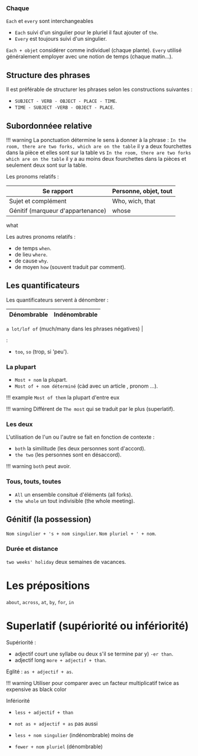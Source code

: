 ### Chaque 

`Each` et `every` sont interchangeables

* `Each` suivi d'un singulier pour le pluriel il faut ajouter of `the`.
* `Every` est toujours suivi d'un singulier.

`Each + objet` considérer comme individuel (chaque plante).
`Every` utilisé généralement employer avec une notion de temps (chaque matin...).

## Structure des phrases

Il est préférable de structurer les phrases selon les constructions suivantes :

* `SUBJECT - VERB - OBJECT - PLACE - TIME`.
* `TIME - SUBJECT -VERB - OBJECT - PLACE`.

## Subordonnéee relative

!!! warning 
	La ponctuation détermine le sens à donner à la phrase : `In the room, there are two forks, which are on the table`  il y a deux fourchettes dans la pièce et elles sont sur la table vs `In the room, there are two forks which are on the table` il y a au moins deux fourchettes dans la pièces et seulement deux sont sur la table.

Les pronoms relatifs :

Se rapport                        | Personne, objet, tout
----------------------------------|-----------
Sujet et complément 		  | Who, wich, that
Génitif (marqueur d'appartenance) | whose

what 

Les autres pronoms relatifs :

* de temps `when`.
* de lieu `where`.
* de cause `why`.
* de moyen `how` (souvent traduit par comment).

## Les quantificateurs

Les quantificateurs servent à dénombrer : 

Dénombrable | Indénombrable
---|---

`a lot/lof of` (much/many dans les phrases négatives) |

:

* `too`, `so` (trop, si 'peu').

### La plupart

* `Most + nom` la plupart.
* `Most of + nom déterminé` (càd avec un article , pronom ...).

!!! example
	`Most of them` la plupart d'entre eux

!!! warning 
	Différent de `The most` qui se traduit par le plus (superlatif).

### Les deux

L'utilisation de l'un ou l'autre se fait en fonction de contexte :

* `both` la similitude (les deux personnes sont d'accord).
* `the two` (les personnes sont en désaccord).

!!! warning
	`both` peut avoir.

### Tous, touts, toutes	

* `All` un ensemble consitué d'éléments (all forks).
* `the whole` un tout indivisible (the whole meeting).

## Génitif (la possession)

`Nom singulier + 's + nom singulier`.
`Nom pluriel + ' + nom`.

### Durée et distance

`two weeks' holiday` deux semaines de vacances.

# Les prépositions

`about`, `across`, `at`, `by`, `for`, `in`

# Superlatif (supériorité ou infériorité)

Supériorité :

* adjectif court une syllabe ou deux s'il se termine par y) `-er than`.
* adjectif long `more + adjectif + than`.

Eglité : `as + adjectif + as`.

!!! warning 
	Utiliser pour comparer avec un facteur multiplicatif twice as expensive as black color

Infériorité 

* `less + adjectif + than`
* `not as + adjectif + as` pas aussi

* `less + nom singulier` (indénombrable) moins de 
* `fewer + nom pluriel` (dénombrable) 
